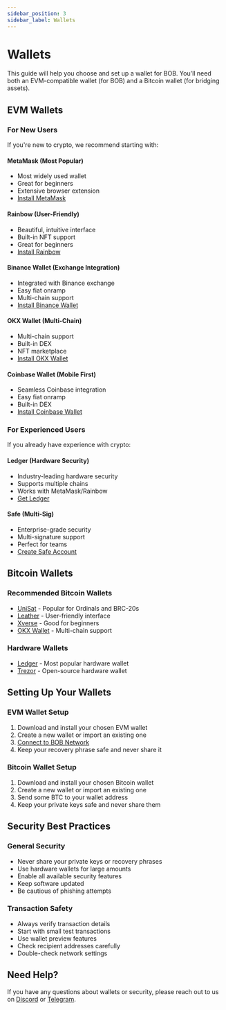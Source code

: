 ```yaml
---
sidebar_position: 3
sidebar_label: Wallets
---
```


# Wallets

This guide will help you choose and set up a wallet for BOB. You'll need both an EVM-compatible wallet (for BOB) and a Bitcoin wallet (for bridging assets).

## EVM Wallets

### For New Users
If you're new to crypto, we recommend starting with:

#### MetaMask (Most Popular)
- Most widely used wallet
- Great for beginners
- Extensive browser extension
- [Install MetaMask](https://metamask.io/)

#### Rainbow (User-Friendly)
- Beautiful, intuitive interface
- Built-in NFT support
- Great for beginners
- [Install Rainbow](https://rainbow.me/)

#### Binance Wallet (Exchange Integration)
- Integrated with Binance exchange
- Easy fiat onramp
- Multi-chain support
- [Install Binance Wallet](https://www.binance.com/en/web3wallet)

#### OKX Wallet (Multi-Chain)
- Multi-chain support
- Built-in DEX
- NFT marketplace
- [Install OKX Wallet](https://www.okx.com/web3)

#### Coinbase Wallet (Mobile First)
- Seamless Coinbase integration
- Easy fiat onramp
- Built-in DEX
- [Install Coinbase Wallet](https://www.coinbase.com/wallet)

### For Experienced Users
If you already have experience with crypto:

#### Ledger (Hardware Security)
- Industry-leading hardware security
- Supports multiple chains
- Works with MetaMask/Rainbow
- [Get Ledger](https://www.ledger.com/)

#### Safe (Multi-Sig)
- Enterprise-grade security
- Multi-signature support
- Perfect for teams
- [Create Safe Account](https://safe.gobob.xyz/welcome/accounts)

## Bitcoin Wallets

### Recommended Bitcoin Wallets
- [UniSat](https://unisat.io/) - Popular for Ordinals and BRC-20s
- [Leather](https://leather.io/) - User-friendly interface
- [Xverse](https://www.xverse.app/) - Good for beginners
- [OKX Wallet](https://www.okx.com/web3) - Multi-chain support

### Hardware Wallets
- [Ledger](https://www.ledger.com/) - Most popular hardware wallet
- [Trezor](https://trezor.io/) - Open-source hardware wallet

## Setting Up Your Wallets

### EVM Wallet Setup
1. Download and install your chosen EVM wallet
2. Create a new wallet or import an existing one
3. [Connect to BOB Network](/learn/user-guides/getting-started-with-bob/networks)
4. Keep your recovery phrase safe and never share it

### Bitcoin Wallet Setup
1. Download and install your chosen Bitcoin wallet
2. Create a new wallet or import an existing one
3. Send some BTC to your wallet address
4. Keep your private keys safe and never share them

## Security Best Practices

### General Security
- Never share your private keys or recovery phrases
- Use hardware wallets for large amounts
- Enable all available security features
- Keep software updated
- Be cautious of phishing attempts

### Transaction Safety
- Always verify transaction details
- Start with small test transactions
- Use wallet preview features
- Check recipient addresses carefully
- Double-check network settings

## Need Help?

If you have any questions about wallets or security, please reach out to us on [Discord](https://discord.gg/gobob) or [Telegram](https://t.me/+CyIcLW2nfaFlNDc1). 